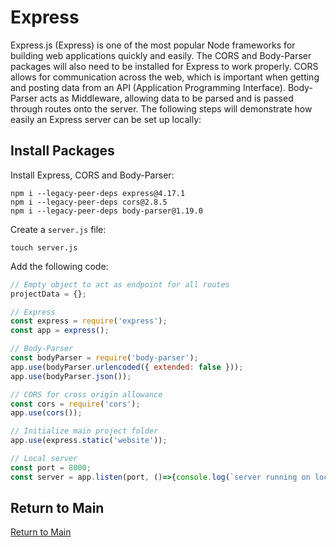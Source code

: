 # Express
Express.js (Express) is one of the most popular Node frameworks for building web applications quickly and easily. The CORS and Body-Parser packages will also need to be installed for Express to work properly. CORS allows for communication across the web, which is important when getting and posting data from an API (Application Programming Interface). Body-Parser acts as Middleware, allowing data to be parsed and is passed through routes onto the server. The following steps will demonstrate how easily an Express server can be set up locally:

## Install Packages
Install Express, CORS and Body-Parser:
```
npm i --legacy-peer-deps express@4.17.1
npm i --legacy-peer-deps cors@2.8.5
npm i --legacy-peer-deps body-parser@1.19.0
```

Create a `server.js` file:
```
touch server.js
```

Add the following code:
```js
// Empty object to act as endpoint for all routes
projectData = {};

// Express
const express = require('express');
const app = express();

// Body-Parser
const bodyParser = require('body-parser');
app.use(bodyParser.urlencoded({ extended: false }));
app.use(bodyParser.json());

// CORS for cross origin allowance
const cors = require('cors');
app.use(cors());

// Initialize main project folder
app.use(express.static('website'));

// Local server
const port = 8000;
const server = app.listen(port, ()=>{console.log(`server running on localhost ${port}`)});
```

## Return to Main
[Return to Main](https://github.com/michihodges/webpack-basics)
